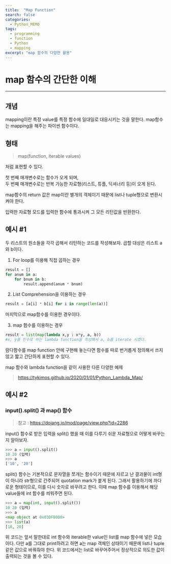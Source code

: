 ```yaml
---
title:  "Map Function"
search: false
categories: 
  - Python_MEMO
tags:
  - programming
  - function
  - Python
  - mapping
excerpt: "map 함수의 다양한 활용"
---
```


# map 함수의 간단한 이해
___

## 개념
mapping이란 특정 value를 특정 함수에 일대일로 대응시키는 것을 말한다. map함수는 mapping을 해주는 파이썬 함수이다.

## 형태  

> map(function, iterable values)

처럼 표현할 수 있다.  

첫 번째 매개변수로는 함수가 오게 되며,  
두 번째 매개변수로는 반복 가능한 자료형(리스트, 튜플, 딕셔너리 등)이
오게 된다.  

map함수의 return 값은 map이란 별개의 객체이기 때문에 list나 tuple형으로 변환시켜야 한다.  

입력한 자료형 모드를 입력한 함수에 통과시켜 그 모든 리턴값을 반환한다.

## 예시 #1

두 리스트의 원소들을 각각 곱해서 리턴하는 코드를 작성해보자. 곱할 대상은 리스트 a와 b이다.

1. For loop를 이용해 직접 곱하는 경우
```py
result = []
for anum in a:
    for bnum in b:
        result.append(anum * bnum)
```

2. List Comprehension을 이용하는 경우
```py
result = [a[i] * b[i] for i in range(len(a))]
```

마지막으로 map함수를 이용한 경우이다.

3. map 함수를 이용하는 경우
```py
result = list(map(lambda x,y : x*y, a, b))
#x, y를 인수로 하는 lambda function을 작성해서 a, b를 iterate 시켰다. 
```

람다함수를 map function 안에 구현해 놓는다면 함수를 따로 번거롭게 정의해서 쓰지 않고 짧고 간단하게 표현할 수 있다.

map 함수와 lambda function을 같이 사용한 다른 다양한 예제
> https://tykimos.github.io/2020/01/01/Python_Lambda_Map/

  
## 예시 #2
### input().split() 과 map() 함수

> 참고 : https://dojang.io/mod/page/view.php?id=2286

input() 함수로 받은 입력을 split() 했을 때 이를 다루기 쉬운 자료형으로 어떻게 바꾸는지 알아보자.

```py
>>> a = input().split()
10 20 (입력)
>>> a
['10', '20']
```

split() 함수는 기본적으로 문자열을 쪼개는 함수이기 때문에 자르고 난 결과물이 int형이 아니라 str형으로 간주되어 quotation mark가 붙게 된다. 그래서 활용하기에 까다로운 형태이므로, 이를 다시 숫자로 바꾸려고 한다. 이때 map 함수를 이용해서 해당 value들에 int 함수를 씌워주면 된다.

```py
>>> a = map(int, input().split())
10 20 (입력)
>>> a
<map object at 0x03DFB0D0>
>>> list(a)
[10, 20]
```

위 코드는 앞서 말한대로 int 함수와 iterable한 value인 list를 map 함수에 넣은 모습이다. 다만 a를 그대로 print하려고 하면 a는 map 객체인 상태이기 때문에 list나 tuple같은 값으로 바꿔줘야 한다. 위 코드에서는 list로 바꾸어주어서 정상적으로 의도한 값이 출력되는 것을 볼 수 있다.